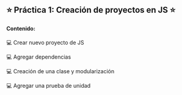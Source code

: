 ## ⭐️ Práctica 1: Creación de proyectos en JS ⭐️ 

#### Contenido:

💻 Crear nuevo proyecto de JS

💻 Agregar dependencias

💻 Creación de una clase y modularización

💻 Agregar una prueba de unidad

